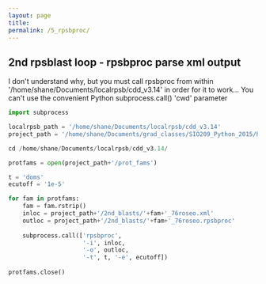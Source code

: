 ```yaml
---
layout: page
title: 
permalink: /5_rpsbproc/
---
```


## 2nd rpsblast loop - rpsbproc parse xml output
I don't understand why, but you must call rpsbproc from within '/home/shane/Documents/localrpsb/cdd_v3.14' in order for it to work... You can't use the convenient Python subprocess.call() 'cwd' parameter


```python
import subprocess
```


```python
localrpsb_path = '/home/shane/Documents/localrpsb/cdd_v3.14'
project_path = '/home/shane/Documents/grad_classes/SIO209_Python_2015/homework/finalproject'
```


```python
cd /home/shane/Documents/localrpsb/cdd_v3.14/
```


```python
protfams = open(project_path+'/prot_fams')

t = 'doms'
ecutoff = '1e-5'

for fam in protfams:
    fam = fam.rstrip()
    inloc = project_path+'/2nd_blasts/'+fam+'_76roseo.xml' 
    outloc = project_path+'/2nd_blasts/'+fam+'_76roseo.rpsbproc'
    
    subprocess.call(['rpsbproc',
                     '-i', inloc,
                     '-o', outloc,
                     '-t', t, '-e', ecutoff])
    
protfams.close()
```
